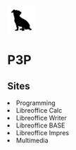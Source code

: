 <html lang="en">
<head>
    <meta charset="UTF-8">
    <meta name="viewport" content="width=device-width, initial-scale=1.0">
    <title>Document</title>
    <link rel="stylesheet" href="estils.css">
    <img src="logo_txiki_2.png" width="64" height="64">
</head>
<body>
    <h1> P3P </h1>
<article>
<h2>Sites</h2>
    <li> Programming </li>
    <li> Libreoffice Calc </li>
    <li> Libreoffice Writer </li>
    <li> Libreoffice BASE </li>
    <li> Libreoffice Impres</li>
    <li> Multimedia </li>
</article>
</body>
</html>

